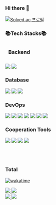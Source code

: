 
### Hi there 👋
[![Solved.ac 프로필](http://mazassumnida.wtf/api/v2/generate_badge?boj=jsangmin99)](https://solved.ac/jsangmin99)

### 📚Tech Stacks📚
<h3 style = padding:10px> Backend </h3>
<img src="https://img.shields.io/badge/Java-007396?style=for-the-badge&logo=Java&logoColor=white">
<img src="https://img.shields.io/badge/springboot-6DB33F?style=for-the-badge&logo=springboot&logoColor=white">

<h3>Database</h3>
<a href="https://ko.wikipedia.org/wiki/C_(%ED%94%84%EB%A1%9C%EA%B7%B8%EB%9E%98%EB%B0%8D_%EC%96%B8%EC%96%B4)" target="_blank">
<img src="https://img.shields.io/badge/mysql-%2300f.svg?style=for-the-badge&logo=mysql&logoColor=white"/></a>
<img src="https://img.shields.io/badge/MariaDB-003545?style=for-the-badge&logo=MariaDB&logoColor=white"/></a>
<img src="https://img.shields.io/badge/postgresql-%4169E1.svg?style=for-the-badge&logo=postgresql&logoColor=white"/></a>

<h3>DevOps</h3>
<img src="https://img.shields.io/badge/ec2-FF9900?style=for-the-badge&logo=amazonec2&logoColor=white"/></a>
<img src="https://img.shields.io/badge/debian-A81D33?style=for-the-badge&logo=debian&logoColor=white"/></a>
<img src="https://img.shields.io/badge/ubuntu-E95420?style=for-the-badge&logo=Ubuntu&logoColor=white"/></a>
<img src="https://img.shields.io/badge/docker-2496ED?style=for-the-badge&logo=docker&logoColor=white"/></a>
<img src="https://img.shields.io/badge/nginx-009639?style=for-the-badge&logo=nginx&logoColor=white"> 
<img src="https://img.shields.io/badge/caddy-1F88C0?style=for-the-badge&logo=caddy&logoColor=white"/></a>
<img src="https://img.shields.io/badge/Let's Encrypt-003A70?style=for-the-badge&logo=Let's Encrypt&logoColor=white"> 



<h3>Cooperation Tools</h3>
<img src="https://img.shields.io/badge/git-F05032?style=for-the-badge&logo=git&logoColor=white">
<img src="https://img.shields.io/badge/jira-0052CC?style=for-the-badge&logo=jira&logoColor=white"/></a>
<img src="https://img.shields.io/badge/Swagger-85EA2D?style=for-the-badge&logo=Swagger&logoColor=white">
<img src="https://img.shields.io/badge/Notion-000000?style=for-the-badge&logo=Notion&logoColor=white">

<br/><br/>

### Total
[![wakatime](https://wakatime.com/badge/user/5aad2684-6bee-45ef-912b-57c9eab97100.svg)](https://wakatime.com/@5aad2684-6bee-45ef-912b-57c9eab97100)

<a href="https://github.com/itaditya#gh-dark-mode-only">
<img src="https://github-readme-stats.vercel.app/api?username=jsangmin99&count_private=true&hide_border=true&theme=dark&bg_color=0E1116&icon_color=ffffff#gh-dark-mode-only"/>
</a>

<a href="https://github.com/itaditya##gh-light-mode-only">
<img src="https://github-readme-stats.vercel.app/api?username=jsangmin99&count_private=true&icon_color=000000&hide_border=true&theme=light#gh-light-mode-only"/>
</a>

<br/>

<a href="https://github.com/itaditya#gh-dark-mode-only">
<img src="https://github-readme-stats.vercel.app/api/wakatime?username=jsangmin99&show_icons=true&theme=radical"/>
</a>

<a href="https://github.com/itaditya##gh-light-mode-only">
<img src="https://github-readme-stats.vercel.app/api/wakatime?username=jsangmin99&layout=compact&icon_color=000000&hide_border=true&theme=light#gh-light-mode-only"/>
</a>


<!--
**jsangmin99/jsangmin99** is a ✨ _special_ ✨ repository because its `README.md` (this file) appears on your GitHub profile.

Here are some ideas to get you started:

- 🔭 I’m currently working on ...
- 🌱 I’m currently learning ...
- 👯 I’m looking to collaborate on ...
- 🤔 I’m looking for help with ...
- 💬 Ask me about ...
- 📫 How to reach me: ...
- 😄 Pronouns: ...
- ⚡ Fun fact: ...
-->
